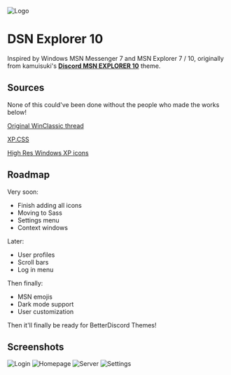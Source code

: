 
![Logo](https://github.com/numoder/dsn10-theme/blob/main/assets/discord/Beta.png?raw=true)

# DSN Explorer 10
Inspired by Windows MSN Messenger 7 and MSN Explorer 7 / 10, originally from kamuisuki's [**Discord MSN EXPLORER 10**](https://www.deviantart.com/kamuisuki/art/Discord-MSN-Explorer-10-theme-873282935) theme.

## Sources

None of this could've been done without the people who made the works below!

 [Original WinClassic thread](https://winclassic.net/thread/753/discord-classic-msn-theme)
 
 [XP.CSS](https://botoxparty.github.io/XP.css/)

 [High Res Windows XP icons](https://github.com/marchmountain/-Windows-XP-High-Resolution-Icon-Pack)
 
## Roadmap

Very soon:
- Finish adding all icons
- Moving to Sass
- Settings menu
- Context windows

Later:
- User profiles
- Scroll bars
- Log in menu

Then finally:
- MSN emojis
- Dark mode support
- User customization

Then it'll finally be ready for BetterDiscord Themes!

## Screenshots

![Login](https://cdn.discordapp.com/attachments/1179087942552133685/1187607822133899305/image.png?ex=659780f9&is=65850bf9&hm=76596c33e03e6cd37b86e3a6ebf8a23bc188128503a62fb979f4c17796d47073&)
![Homepage](https://cdn.discordapp.com/attachments/1181701173997228204/1189432727829745816/image.png?ex=659e248c&is=658baf8c&hm=62a5d73c85998ed962101688ca01f523acd89ead8befd06cf09c98f7fa42bca6&)
![Server](https://cdn.discordapp.com/attachments/1181701173997228204/1189432976073834516/image.png?ex=659e24c8&is=658bafc8&hm=c41a3100db27e5847b487a20216cd3fa16e235d232e8c693ceb086fdba95a899&)
![Settings](https://cdn.discordapp.com/attachments/1179087942552133685/1187608419746725960/image.png?ex=65978187&is=65850c87&hm=11d4e95f710f5d8d70559683724b890e9338104506e4c84e958abc989e28e092&)
